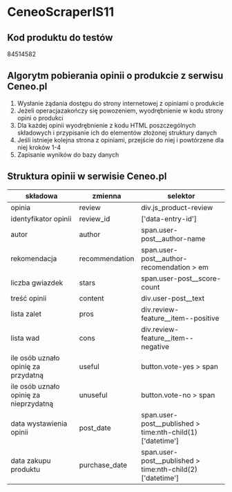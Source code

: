# CeneoScraperIS11

## Kod produktu do testów
84514582

## Algorytm pobierania opinii o produkcie z serwisu Ceneo.pl
1. Wysłanie żądania dostępu do strony internetowej z opiniami o produkcie
2. Jeżeli operacjazakończy się powozeniem, wyodrębnienie w kodu strony opini o produkci
3. Dla każdej opinii wyodrębnienie z kodu HTML poszczególnych składowych i przypisanie ich do elementów złożonej struktury danych
4. Jeśli istnieje kolejna strona z opiniami, przejście do niej i powtórzene dla niej kroków 1-4
5. Zapisanie wyników do bazy danych

## Struktura opinii w serwisie Ceneo.pl
|składowa|zmienna|selektor|
|--------|-------|--------|
|opinia|review|div.js_product-review|
|identyfikator opinii|review_id|['data-entry-id']|
|autor|author|span.user-post__author-name|
|rekomendacja|recommendation|span.user-post__author-recomendation > em|
|liczba gwiazdek|stars|span.user-post__score-count|
|treść opinii|content|div.user-post__text|
|lista zalet|pros|div.review-feature__item--positive|
|lista wad|cons|div.review-feature__item--negative|
|ile osób uznało opinię za przydatną|useful|button.vote-yes > span|
|ile osób uznało opinię za nieprzydatną|unuseful|button.vote-no > span|
|data wystawienia opinii|post_date|span.user-post__published > time:nth-child(1)['datetime']|
|data zakupu produktu|purchase_date|span.user-post__published > time:nth-child(2)['datetime']|



